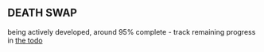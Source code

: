 ## DEATH SWAP

being actively developed, around 95% complete - track remaining progress in [the todo](TODO.md)
